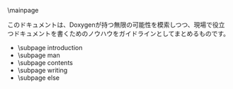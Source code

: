 \mainpage

このドキュメントは、Doxygenが持つ無限の可能性を模索しつつ、現場で役立つドキュメントを書くためのノウハウをガイドラインとしてまとめるものです。

- \subpage introduction
- \subpage man
- \subpage contents
- \subpage writing
- \subpage else